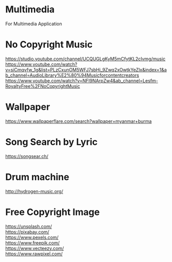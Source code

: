 # Multimedia
For Multimedia Application

# No Copyright Music
https://studio.youtube.com/channel/UCQUGLgKyM5mCfytKL2cIvmg/music \
https://www.youtube.com/watch?v=siCmqvfw_1g&list=PLzCxunOM5WFJ7sbHi_9Zwq2xOwtkYeZlx&index=1&ab_channel=AudioLibrary%E2%80%94Musicforcontentcreators \
https://www.youtube.com/watch?v=NFl9NArpZw4&ab_channel=Lesfm-RoyaltyFree%2FNoCopyrightMusic

# Wallpaper
https://www.wallpaperflare.com/search?wallpaper=myanmar+burma

# Song Search by Lyric
https://songsear.ch/

# Drum machine
http://hydrogen-music.org/

# Free Copyright Image
https://unsplash.com/ \
https://pixabay.com/ \
https://www.pexels.com/ \
https://www.freepik.com/ \
https://www.vecteezy.com/ \
https://www.rawpixel.com/

